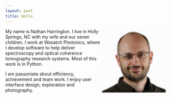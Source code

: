 ```yaml
---
layout: post
title: Hello
---
```


<img style="width: 200px; float: right;" src="/assets/images/NathanHarrington_Image.jpg">

My name is Nathan Harrington. I live in Holly Springs, NC with my wife
and our seven children. I work at Wasatch Photonics, where I develop
software to help deliver spectroscopy and optical coherence tomography
research systems. Most of this work is in Python.


I am passoniate about efficiency, achievement and team work. I enjoy
user interface design, exploration and photography.

